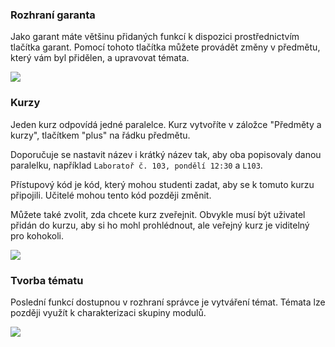 ### Rozhraní garanta

Jako garant máte většinu přidaných funkcí k dispozici prostřednictvím tlačítka garant.
Pomocí tohoto tlačítka můžete provádět změny v předmětu, který vám byl přidělen, a upravovat témata.

![](/images_for_md_files/guides/cz/guarantor/guarantor_button.png)

### Kurzy

Jeden kurz odpovídá jedné paralelce. Kurz vytvoříte v záložce "Předměty a kurzy", tlačítkem "plus" na řádku předmětu. 

Doporučuje se nastavit název i krátký název tak, aby oba popisovaly danou paralelku, například
`Laboratoř č. 103, pondělí 12:30` a `L103`.

Přístupový kód je kód, který mohou studenti zadat, aby se k tomuto kurzu připojili. Učitelé mohou tento kód později změnit.

Můžete také zvolit, zda chcete kurz zveřejnit. Obvykle musí být uživatel přidán do kurzu, aby si ho mohl
prohlédnout, ale veřejný kurz je viditelný pro kohokoli.

![](/images_for_md_files/guides/cz/guarantor/course_creation.png)

### Tvorba tématu

Poslední funkcí dostupnou v rozhraní správce je vytváření témat.
Témata lze později využít k charakterizaci skupiny modulů.

![](/images_for_md_files/guides/cz/guarantor/topic_creation.png)